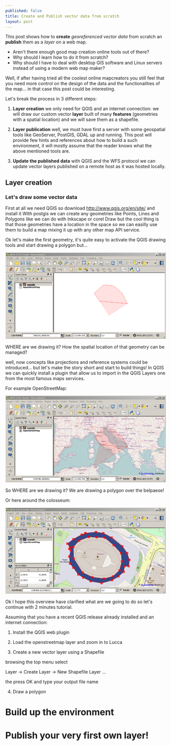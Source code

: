 ```yaml
---
published: false
title: Create and Publish vector data from scratch
layout: post
---
```

This post shows how to **create** *georeferenced vector data* from scratch an **publish** them as a *layer* on a web map.

* Aren't there enough good map creation online tools out of there? 
* Why should I learn how to do it from scratch? 
* Why should I have to deal with desktop GIS software and Linux servers instead of using a modern web map maker?

Well, if after having tried all the coolest online mapcreators you still feel that you need more control on the design of the data and the functionalities of the map... in that case this post could be interesting.

Let's break the process in 3 different steps:

1. **Layer creation** we only need for  QGIS and an internet connection: we will draw our custom vector **layer** built of many **features** (geometries with a spatial location) and we will save them as a shapefile.

2. **Layer publication** well, we must have first a server with some geospatial tools like GeoServer, PostGIS, GDAL up and running. This post will provide few hints and references about how to build a such environment, it will mostly assume that the reader knows what the above mentioned tools are.

3. **Update the published data** with QGIS and the WFS protocol we can update vector layers published on a remote host as it was hosted locally.

## Layer creation
### Let's draw some vector data

First at all we need QGIS so download http://www.qgis.org/en/site/ and install it
With postgis we can create any geometries like Points, Lines and Polygons like we can do with Inkscape or corel Draw but the cool thing is that those geometries have a location in the space so we can easilly use them to build a map mixing it up with any other map API service.

Ok let's make the first geometry, it's quite easy to activate the QGIS drawing tools and start drawing a polygon but... 

![Drawing a polygon with no background](https://raw.githubusercontent.com/f-ds/f-ds.github.io/master/public/img/make_data_no_bkg.png)

WHERE are we drawing it? How the spatial location of that geometry can be managed?

well, now concepts like projections and reference systems could be introduced... but let's make the story short and start to build things! 
In QGIS we can quickly install a plugin that allow us to import in the QGIS Layers one from the most famous maps services.

For example OpenStreetMap:

![Drawing a polygon over Italy using OSM as background](https://raw.githubusercontent.com/f-ds/f-ds.github.io/master/public/img/make_data_osm_as_bkg.png)

So WHERE are we drawing it? We are drawing a polygon over the belpaese!

Or here around the colosseum:

![Drawing a polygon over the colosseum](https://raw.githubusercontent.com/f-ds/f-ds.github.io/master/public/img/make_data_colosseum.png)

Ok I hope this overview have clarified what are we going to do so let's continue with 2 minutes tutorial.

Assuming that you have a recent QGIS release already installed and an internet connection:


1) Install the QGIS web plugin

2) Load the openstreetmap layer and zoom in to Lucca

3) Create a new vector layer using a Shapefile 

browsing the top menu select 

Layer -> Create Layer -> New Shapefile Layer ...

the press OK and type your output file name

4) Draw a polygon


# Build up the environment

# Publish your very first own layer!